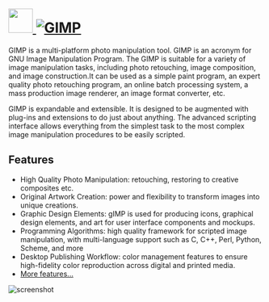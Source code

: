 # [<img src="https://cdn.jsdelivr.net/gh/chocolatey-community/chocolatey-packages@edba4a5849ff756e767cba86641bea97ff5721fe/icons/gimp.svg" height="48" width="48" /> ![GIMP](https://img.shields.io/chocolatey/v/gimp.svg?label=GIMP&style=for-the-badge)](https://chocolatey.org/packages/gimp)


GIMP is a multi-platform photo manipulation tool. GIMP is an acronym for GNU Image Manipulation Program. The GIMP is suitable for a variety of image manipulation tasks, including photo retouching, image composition, and image construction.It can be used as a simple paint program, an expert quality photo retouching program, an online batch processing system, a mass production image renderer, an image format converter, etc.

GIMP is expandable and extensible. It is designed to be augmented with plug-ins and extensions to do just about anything. The advanced scripting interface allows everything from the simplest task to the most complex image manipulation procedures to be easily scripted.

## Features

- High Quality Photo Manipulation: retouching, restoring to creative composites etc.
- Original Artwork Creation: power and flexibility to transform images into unique creations.
- Graphic Design Elements: gIMP is used for producing icons, graphical design elements, and art for user interface components and mockups.
- Programming Algorithms: high quality framework for scripted image manipulation, with multi-language support such as C, C++, Perl, Python, Scheme, and more
- Desktop Publishing Workflow: color management features to ensure high-fidelity color reproduction across digital and printed media. 
- [More features...](https://www.gimp.org/features)


![screenshot](https://cdn.rawgit.com/chocolatey/chocolatey-coreteampackages/master/automatic/gimp/screenshot.jpg)
